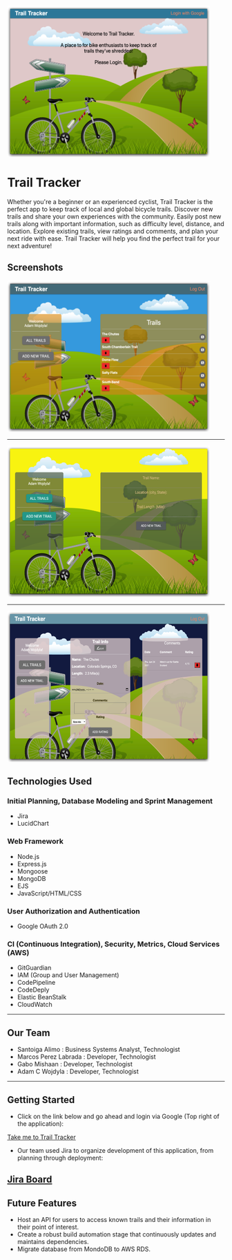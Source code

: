 <img src="public/images/landing-page.png" width="470" height="350">

# Trail Tracker
Whether you're a beginner or an experienced cyclist, Trail Tracker is the perfect app to keep track of local and global bicycle trails. Discover new trails and share your own experiences with the community. Easily post new trails along with important information, such as difficulty level, distance, and location. Explore existing trails, view ratings and comments, and plan your next ride with ease. Trail Tracker will help you find the perfect trail for your next adventure!

## Screenshots
<img src="public/images/trails-page.png" width="470" height="350">

---
<img src="public/images/new-page.png" width="470" height="350">

---
<img src="public/images/ratings-comments-page.png" width="470" height="350">

## Technologies Used

### Initial Planning, Database Modeling and Sprint Management
- Jira
- LucidChart
### Web Framework
- Node.js
- Express.js
- Mongoose
- MongoDB 
- EJS
- JavaScript/HTML/CSS
### User Authorization and Authentication
- Google OAuth 2.0
### CI (Continuous Integration), Security, Metrics, Cloud Services (AWS)
- GitGuardian
- IAM (Group and User Management) 
- CodePipeline
- CodeDeply
- Elastic BeanStalk
- CloudWatch
---
## Our Team
* Santoiga Alimo : Business Systems Analyst, Technologist
* Marcos Perez Labrada : Developer, Technologist
* Gabo Mishaan : Developer, Technologist
* Adam C Wojdyla : Developer, Technologist
---
## Getting Started
- Click on the link below and go ahead and login via Google (Top right of the application):

[Take me to Trail Tracker](http://code4trailtracker-env.eba-kzdmvpgv.us-east-1.elasticbeanstalk.com/)

- Our team used Jira to organize development of this application, from planning through deployment: 

[Jira Board](https://santoalimo.atlassian.net/jira/software/projects/COD4/boards/1/roadmap?selectedIssue=COD4-1)
---
## Future Features
- Host an API for users to access known trails and their information in their point of interest.
- Create a robust build automation stage that continuously updates and maintains dependencies.
- Migrate database from MondoDB to AWS RDS.

